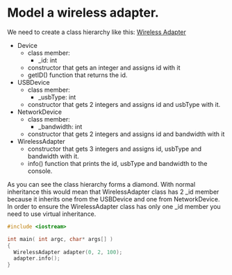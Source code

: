 # Model a wireless adapter.

We need to create a class hierarchy like this: [Wireless Adapter](wireless_adapter.png)
- Device
  - class member:
    - _id: int
  - constructor that gets an integer and assigns id with it
  - getID() function that returns the id.
- USBDevice
  - class member:
    - _usbType: int
  - constructor that gets 2 integers and assigns id and usbType with it.
- NetworkDevice
  - class member:
    - _bandwidth: int
  - constructor that gets 2 integers and assigns id and bandwidth with it
- WirelessAdapter
  - constructor that gets 3 integers and assigns id, usbType and bandwidth with it.
  - info() function that prints the id, usbType and bandwidth to the console.

As you can see the class hierarchy forms a diamond. With normal inheritance this would mean that WirelessAdapter class
has 2 _id member because it inherits one from the USBDevice and one from NetworkDevice. In order to ensure the 
WirelessAdapter class has only one _id member you need to use virtual inheritance.

```c++
#include <iostream>

int main( int argc, char* args[] )
{
  WirelessAdapter adapter(0, 2, 100);
  adapter.info();
}

```
